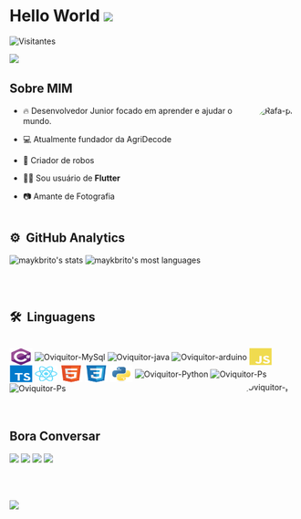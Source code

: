 <h1 align="left">Hello World <img src="https://raw.githubusercontent.com/kaueMarques/kaueMarques/master/hi.gif" width="30px"><!----></h1>
<p align="left"> <img src="https://komarev.com/ghpvc/?username=oviquitor&color=yellow" alt=" Visitantes " /> </p>

<img src="https://cdn.discordapp.com/attachments/960998262477832253/966791267012980756/3958900.png">

 ## Sobre MIM
 <img align="right" alt="Rafa-pic" height="200" style="border-radius:50px;" src="https://cdn.discordapp.com/attachments/960998262477832253/965424558414917683/ssdasdasd.png">
 
 - 🔥 Desenvolvedor Junior focado em aprender e ajudar o mundo. 

- 💻 Atualmente fundador da AgriDecode<!--[Amazonia Sistemas](https://www.amazoniasistemas.com.br)-->

- 🤖 Criador de robos

- 👨‍💻 Sou usuário de **Flutter**

- 📷 Amante de Fotografia
<br><br>

##
 
## ⚙️ &nbsp;GitHub Analytics
<p align="left">
<img width="530em" src="https://github-readme-stats.vercel.app/api?username=oviquitor&show_icons=true&theme=vision-friendly-dark" alt="maykbrito's stats"/>
<img width="530em" src="https://github-readme-stats.vercel.app/api/top-langs/?username=oviquitor&layout=compact&theme=vision-friendly-dark" alt="maykbrito's most languages"/>
</p>
<br><br>

 ##
 
 ## 🛠 &nbsp;Linguagens 
<div style="display: inline_block"><br>
<img align="center" alt="Oviquitor-Csharp" height="30" width="40" src="https://raw.githubusercontent.com/devicons/devicon/master/icons/csharp/csharp-original.svg">
  <img align="center" alt="Oviquitor-MySql" height="60" width="50" src="https://cdn.jsdelivr.net/gh/devicons/devicon/icons/mysql/mysql-original-wordmark.svg">
  <img align="center" alt="Oviquitor-java" height="50" width="40" src="https://cdn.jsdelivr.net/gh/devicons/devicon/icons/java/java-original-wordmark.svg"> 
  <img align="center" alt="Oviquitor-arduino" height="50" width="40" src="https://cdn.jsdelivr.net/gh/devicons/devicon/icons/arduino/arduino-original-wordmark.svg">
  <img align="center" alt="Oviquitor-Js" height="30" width="40" src="https://raw.githubusercontent.com/devicons/devicon/master/icons/javascript/javascript-plain.svg">
  <img align="center" alt="Oviquitor-Ts" height="30" width="40" src="https://raw.githubusercontent.com/devicons/devicon/master/icons/typescript/typescript-plain.svg">
  <img align="center" alt="Oviquitor-React" height="30" width="40" src="https://raw.githubusercontent.com/devicons/devicon/master/icons/react/react-original.svg">
  <img align="center" alt="Oviquitor-HTML" height="30" width="40" src="https://raw.githubusercontent.com/devicons/devicon/master/icons/html5/html5-original.svg">
  <img align="center" alt="Oviquitor-CSS" height="30" width="40" src="https://raw.githubusercontent.com/devicons/devicon/master/icons/css3/css3-original.svg">
  <img align="center" alt="Oviquitor-Python" height="30" width="40" src="https://raw.githubusercontent.com/devicons/devicon/master/icons/python/python-original.svg">
 <img align="center" alt="Oviquitor-Python" height="40" width="50" src="https://cdn.jsdelivr.net/gh/devicons/devicon/icons/php/php-original.svg">
  <img align="center" alt="Oviquitor-Ps" height="30" width="40" src="https://cdn.jsdelivr.net/gh/devicons/devicon/icons/photoshop/photoshop-line.svg"> 
  <img align="center" alt="Oviquitor-Ps" height="30" width="40" src="https://cdn.jsdelivr.net/gh/devicons/devicon/icons/flutter/flutter-original.svg"> 
  <img align="right" alt="Oviquitor-pic" height="200" style="border-radius:50px;" src="https://cdn.discordapp.com/attachments/960998262477832253/977751603790622740/Publicacoes_Instagram_1_1.png">
</div>
<br><br>

  <!--LINGUAGENS
  ![JavaScript](https://img.shields.io/badge/-JavaScript-05122A?style=flat&logo=javascript)&nbsp;
  ![Node.js](https://img.shields.io/badge/-Node.js-05122A?style=flat&logo=node.js)&nbsp;
  ![HTML](https://img.shields.io/badge/-HTML-05122A?style=flat&logo=HTML5)&nbsp;
  ![CSS](https://img.shields.io/badge/-CSS-05122A?style=flat&logo=CSS3&logoColor=1572B6)&nbsp;
  ![React](https://img.shields.io/badge/-React-05122A?style=flat&logo=react)&nbsp;
  ![Git](https://img.shields.io/badge/-Git-05122A?style=flat&logo=git)&nbsp;
  ![GitHub](https://img.shields.io/badge/-GitHub-05122A?style=flat&logo=github)&nbsp;
  ![Markdown](https://img.shields.io/badge/-Markdown-05122A?style=flat&logo=markdown)&nbsp;
  ![Visual Studio Code](https://img.shields.io/badge/-Visual%20Studio%20Code-05122A?style=flat&logo=visual-studio-code&logoColor=007ACC)&nbsp;
  ![PostgreSQL](https://img.shields.io/badge/-PostgreSQL-05122A?style=flat&logo=postgresql)&nbsp;
  ![SQLite](https://img.shields.io/badge/-SQLite-05122A?style=flat&logo=sqlite)&nbsp;

  Social Links
  <p align="left" style="background:yellow">
  <a href="https://codepen.io/maykbrito" target="_blank">
  <img align="center" src="https://img.shields.io/badge/-maykbrito-05122A?style=flat&logo=codepen" alt="codepen"/></a>
  <a href="https://twitter.com/maykbrito" target="_blank">
  <img align="center" src="https://img.shields.io/badge/-maykbrito-05122A?style=flat&logo=twitter" alt="twitter"/>  </a>
  <a href="https://linkedin.com/in/maykbrito" target="_blank">
  <img align="center" src="https://img.shields.io/badge/-maykbrito-05122A?style=flat&logo=linkedin" alt="linkedin"/></a>
  <a href="https://instagram.com/maykbrito" target="_blank">
  <img align="center" src="https://img.shields.io/badge/-maykbrito-05122A?style=flat&logo=instagram" alt="instagram"/></a>
  <a href="https://youtube.com/maykbrito" target="_blank">
  <img align="center" src="https://img.shields.io/badge/-maykbrito-05122A?style=flat&logo=youtube" alt="youtube"/></a>
  </p>-->
  
 <!--LINKS SICIAL-->
  ##
  
  ## Bora Conversar
<div> 
    <a href="https://www.linkedin.com/in/victor-gabriel-correa-silva-1a8030233" target="_blank"><img src="https://img.shields.io/badge/-LinkedIn-%230077B5?style=for-the-badge&logo=linkedin&logoColor=white" target="_blank"></a> 
  <a href="https://www.instagram.com/oviquitor" target="_blank"><img src="https://img.shields.io/badge/-Instagram-%23E4405F?style=for-the-badge&logo=instagram&logoColor=white" target="_blank"></a>
 <a href="https://discord.gg/wagxzStdcR" target="_blank"><img src="https://img.shields.io/badge/Discord-7289DA?style=for-the-badge&logo=discord&logoColor=white" target="_blank"></a> 
  <a href = "mailto:victorgabrielcorreasilva0@gmail.com"><img src="https://img.shields.io/badge/-Gmail-%23333?style=for-the-badge&logo=gmail&logoColor=white" target="_blank"></a>

  <!--COBRINHA-->
  <!--![Snake animation](https://github.com/rafaballerini/rafaballerini/blob/output/github-contribution-grid-snake.svg)-->
 
</div>
<br><br>

## 

<img src="https://cdn.discordapp.com/attachments/960998262477832253/965368906376175716/Sem_Titulo-1.jpg">
